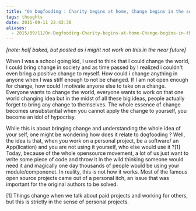 ```yaml
---
title: "On Dogfooding : Charity begins at home, Change begins in the self."
tags: thoughts
date: 2015-09-11 22:43:30
aliases:
  - 2015/09/11/On-Dogfooding-Charity-begins-at-home-Change-begins-in-the-self.html
---
```


_[note: half baked, but posted as i might not work on this in the near future]_


When I was a school going kid, I used to think that I could change the world, I could bring change in society and as time passed by I realized i couldn't even bring a positive change to myself. How could i change anything in anyone when I was stiff enough to not be changed. If I am not open enough for change, how could I motivate anyone else to take on a change. Everyone wants to change the world, everyone wants to work on that one world changing idea but in the midst of all these big ideas, people actually forget to bring any change to themselves. The whole essence of change becomes unsubstantial when you cannot apply the change to yourself, you become an idol of hypocrisy.

While this is about bringing change and understanding the whole idea of your self, one might be wondering how does it relate to dogfooding ? Well, the idea is that, when you work on a personal project, be a software/ an App(lication) and you are not using it yourself, who else would use it ?[1] Today, because of the whole opensource movement, a lot of us just want to write some piece of code and throw it in the wild thinking someone would need it and magically one day thousands of people would be using your module/componenet. In reality, this is not how it works. Most of the famous open source projects came out of a personal itch, an issue that was important for the original authors to be solved.

[1] Things change when we talk about paid projects and working for others, but this is strictly in the sense of personal projects.

